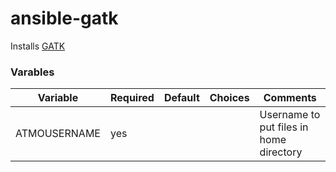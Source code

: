 # ansible-gatk

Installs [GATK](https://software.broadinstitute.org/gatk/download/)

### Varables

| Variable                | Required | Default | Choices                   | Comments                                   |
|-------------------------|----------|---------|---------------------------|--------------------------------------------|
| ATMOUSERNAME            | yes      |         |                           | Username to put files in home directory    |
